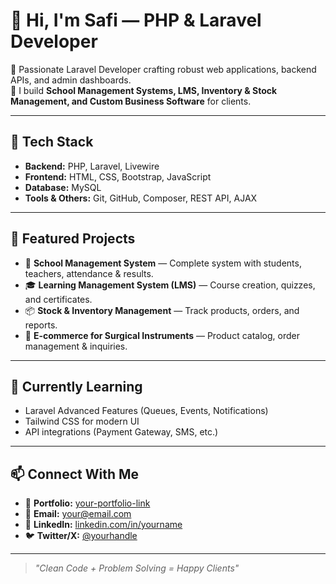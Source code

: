 # 👋 Hi, I'm Safi — PHP & Laravel Developer  

🚀 Passionate Laravel Developer crafting robust web applications, backend APIs, and admin dashboards.  
💼 I build **School Management Systems, LMS, Inventory & Stock Management, and Custom Business Software** for clients.

---

## 🔧 Tech Stack
- **Backend:** PHP, Laravel, Livewire
- **Frontend:** HTML, CSS, Bootstrap, JavaScript
- **Database:** MySQL
- **Tools & Others:** Git, GitHub, Composer, REST API, AJAX

---

## 📌 Featured Projects
- 🏫 **School Management System** — Complete system with students, teachers, attendance & results.
- 🎓 **Learning Management System (LMS)** — Course creation, quizzes, and certificates.
- 📦 **Stock & Inventory Management** — Track products, orders, and reports.
- 🛒 **E-commerce for Surgical Instruments** — Product catalog, order management & inquiries.

---

## 🌱 Currently Learning
- Laravel Advanced Features (Queues, Events, Notifications)
- Tailwind CSS for modern UI
- API integrations (Payment Gateway, SMS, etc.)

---

## 📫 Connect With Me
- 💼 **Portfolio:** [your-portfolio-link](#)
- 📧 **Email:** your@email.com
- 💬 **LinkedIn:** [linkedin.com/in/yourname](#)
- 🐦 **Twitter/X:** [@yourhandle](#)

---

> *"Clean Code + Problem Solving = Happy Clients"*  

